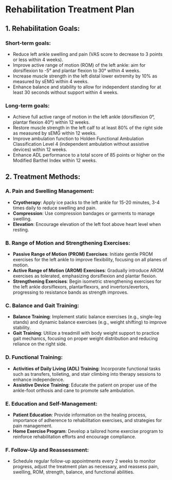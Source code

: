 # Rehabilitation Treatment Plan

## 1. Rehabilitation Goals:
### Short-term goals:
- Reduce left ankle swelling and pain (VAS score to decrease to 3 points or less within 4 weeks).
- Improve active range of motion (ROM) of the left ankle: aim for dorsiflexion to -5° and plantar flexion to 30° within 4 weeks.
- Increase muscle strength in the left distal lower extremity by 10% as measured by sEMG within 4 weeks.
- Enhance balance and stability to allow for independent standing for at least 30 seconds without support within 4 weeks.

### Long-term goals:
- Achieve full active range of motion in the left ankle (dorsiflexion 0°, plantar flexion 40°) within 12 weeks.
- Restore muscle strength in the left calf to at least 80% of the right side as measured by sEMG within 12 weeks.
- Improve ambulation function to Holden Functional Ambulation Classification Level 4 (independent ambulation without assistive devices) within 12 weeks.
- Enhance ADL performance to a total score of 85 points or higher on the Modified Barthel Index within 12 weeks.

## 2. Treatment Methods:
### A. Pain and Swelling Management:
- **Cryotherapy**: Apply ice packs to the left ankle for 15-20 minutes, 3-4 times daily to reduce swelling and pain.
- **Compression**: Use compression bandages or garments to manage swelling.
- **Elevation**: Encourage elevation of the left foot above heart level when resting.

### B. Range of Motion and Strengthening Exercises:
- **Passive Range of Motion (PROM) Exercises**: Initiate gentle PROM exercises for the left ankle to improve flexibility, focusing on all planes of motion.
- **Active Range of Motion (AROM) Exercises**: Gradually introduce AROM exercises as tolerated, emphasizing dorsiflexion and plantar flexion.
- **Strengthening Exercises**: Begin isometric strengthening exercises for the left ankle dorsiflexors, plantarflexors, and invertors/evertors, progressing to resistance bands as strength improves.

### C. Balance and Gait Training:
- **Balance Training**: Implement static balance exercises (e.g., single-leg stands) and dynamic balance exercises (e.g., weight shifting) to improve stability.
- **Gait Training**: Utilize a treadmill with body weight support to practice gait mechanics, focusing on proper weight distribution and reducing reliance on the right side.

### D. Functional Training:
- **Activities of Daily Living (ADL) Training**: Incorporate functional tasks such as transfers, toileting, and stair climbing into therapy sessions to enhance independence.
- **Assistive Device Training**: Educate the patient on proper use of the ankle-foot orthosis and cane to promote safe ambulation.

### E. Education and Self-Management:
- **Patient Education**: Provide information on the healing process, importance of adherence to rehabilitation exercises, and strategies for pain management.
- **Home Exercise Program**: Develop a tailored home exercise program to reinforce rehabilitation efforts and encourage compliance.

### F. Follow-Up and Reassessment:
- Schedule regular follow-up appointments every 2 weeks to monitor progress, adjust the treatment plan as necessary, and reassess pain, swelling, ROM, strength, balance, and functional abilities.
